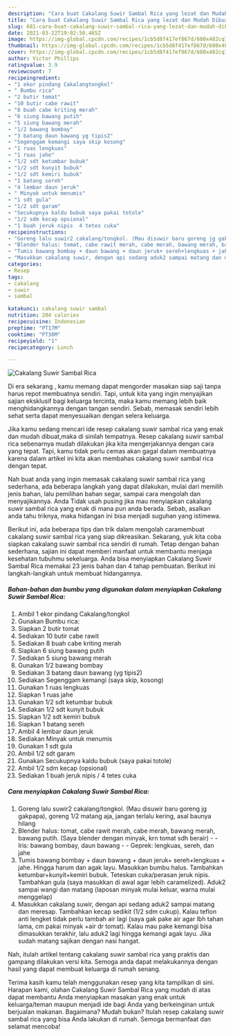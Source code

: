 ```yaml
---
description: "Cara buat Cakalang Suwir Sambal Rica yang lezat dan Mudah Dibuat"
title: "Cara buat Cakalang Suwir Sambal Rica yang lezat dan Mudah Dibuat"
slug: 681-cara-buat-cakalang-suwir-sambal-rica-yang-lezat-dan-mudah-dibuat
date: 2021-03-22T19:02:50.465Z
image: https://img-global.cpcdn.com/recipes/1cb5d8f417ef867d/680x482cq70/cakalang-suwir-sambal-rica-foto-resep-utama.jpg
thumbnail: https://img-global.cpcdn.com/recipes/1cb5d8f417ef867d/680x482cq70/cakalang-suwir-sambal-rica-foto-resep-utama.jpg
cover: https://img-global.cpcdn.com/recipes/1cb5d8f417ef867d/680x482cq70/cakalang-suwir-sambal-rica-foto-resep-utama.jpg
author: Victor Phillips
ratingvalue: 3.9
reviewcount: 7
recipeingredient:
- "1 ekor pindang Cakalangtongkol"
- " Bumbu rica"
- "2 butir tomat"
- "10 butir cabe rawit"
- "8 buah cabe kriting merah"
- "6 siung bawang putih"
- "5 siung bawang merah"
- "1/2 bawang bombay"
- "3 batang daun bawang yg tipis2"
- "Segenggam kemangi saya skip kosong"
- "1 ruas lengkuas"
- "1 ruas jahe"
- "1/2 sdt ketumbar bubuk"
- "1/2 sdt kunyit bubuk"
- "1/2 sdt kemiri bubuk"
- "1 batang sereh"
- "4 lembar daun jeruk"
- " Minyak untuk menumis"
- "1 sdt gula"
- "1/2 sdt garam"
- "Secukupnya kaldu bubuk saya pakai totole"
- "1/2 sdm kecap opsional"
- "1 buah jeruk nipis  4 tetes cuka"
recipeinstructions:
- "Goreng lalu suwir2 cakalang/tongkol. (Mau disuwir baru goreng jg gakpapa), goreng 1/2 matang aja, jangan terlalu kering, asal baunya hilang"
- "Blender halus: tomat, cabe rawit merah, cabe merah, bawang merah, bawang putih. (Saya blender dengan minyak, krn tomat sdh berair)  Iris: bawang bombay, daun bawang  Geprek: lengkuas, sereh, dan jahe"
- "Tumis bawang bombay + daun bawang + daun jeruk+ sereh+lengkuas + jahe. Hingga harum dan agak layu. Masukkan bumbu halus. Tambahkan ketumbar+kunyit+kemiri bubuk. Teteskan cuka/perasan jeruk nipis. Tambahkan gula (saya masukkan di awal agar lebih caramelized). Aduk2 sampai wangi dan matang (laposan minyak mulai keluar, warna mulai menggelap)"
- "Masukkan cakalang suwir, dengan api sedang aduk2 sampai matang dan meresap. Tambahkan kecap sedikit (1/2 sdm cukup). Kalau teflon anti lengket tidak perlu tambah air lagi (saya gak pake air agar lbh tahan lama, cm pakai minyak +air dr tomat). Kalau mau pake kemangi bisa dimasukkan terakhir, lalu aduk2 lagi hingga kemangi agak layu. Jika sudah matang sajikan dengan nasi hangat."
categories:
- Resep
tags:
- cakalang
- suwir
- sambal

katakunci: cakalang suwir sambal 
nutrition: 204 calories
recipecuisine: Indonesian
preptime: "PT17M"
cooktime: "PT30M"
recipeyield: "1"
recipecategory: Lunch

---
```



![Cakalang Suwir Sambal Rica](https://img-global.cpcdn.com/recipes/1cb5d8f417ef867d/680x482cq70/cakalang-suwir-sambal-rica-foto-resep-utama.jpg)

Di era  sekarang , kamu memang dapat mengorder masakan siap saji tanpa harus repot membuatnya sendiri. Tapi, untuk kita yang ingin menyajikan sajian eksklusif bagi keluarga tercinta, maka kamu memang lebih baik menghidangkannya dengan tangan sendiri. Sebab, memasak sendiri lebih sehat serta dapat menyesuaikan dengan selera keluarga.

Jika kamu sedang mencari ide resep cakalang suwir sambal rica yang enak dan mudah dibuat,maka di sinilah tempatnya. Resep cakalang suwir sambal rica  sebenarnya mudah dilakukan jika kita mengerjakannya dengan cara yang tepat. Tapi, kamu tidak perlu cemas akan gagal dalam membuatnya 
karena dalam artikel ini kita akan membahas cakalang suwir sambal rica dengan tepat.  



Nah buat anda yang ingin memasak cakalang suwir sambal rica yang sederhana, ada beberapa langkah yang dapat dilakukan, mulai dari memilih jenis bahan, lalu pemilihan bahan segar, sampai cara mengolah dan menyajikannya. Anda Tidak usah pusing jika mau menyiapkan cakalang suwir sambal rica yang enak di mana pun anda berada. Sebab, asalkan anda  tahu triknya, maka hidangan ini bisa menjadi suguhan yang istimewa.

Berikut ini, ada beberapa tips dan trik dalam mengolah caramembuat cakalang suwir sambal rica yang siap dikreasikan. Sekarang, yuk kita coba siapkan cakalang suwir sambal rica sendiri di rumah. Tetap dengan bahan sederhana, sajian ini dapat memberi manfaat untuk membantu menjaga kesehatan tubuhmu sekeluarga. Anda bisa menyiapkan Cakalang Suwir Sambal Rica memakai 23 jenis bahan dan 4 tahap pembuatan. Berikut ini langkah-langkah untuk membuat hidangannya.

<!--inarticleads1-->

##### Bahan-bahan dan bumbu yang digunakan dalam menyiapkan Cakalang Suwir Sambal Rica:

1. Ambil 1 ekor pindang Cakalang/tongkol
1. Gunakan  Bumbu rica:
1. Siapkan 2 butir tomat
1. Sediakan 10 butir cabe rawit
1. Sediakan 8 buah cabe kriting merah
1. Siapkan 6 siung bawang putih
1. Sediakan 5 siung bawang merah
1. Gunakan 1/2 bawang bombay
1. Sediakan 3 batang daun bawang (yg tipis2)
1. Sediakan Segenggam kemangi (saya skip, kosong)
1. Gunakan 1 ruas lengkuas
1. Siapkan 1 ruas jahe
1. Gunakan 1/2 sdt ketumbar bubuk
1. Sediakan 1/2 sdt kunyit bubuk
1. Siapkan 1/2 sdt kemiri bubuk
1. Siapkan 1 batang sereh
1. Ambil 4 lembar daun jeruk
1. Sediakan  Minyak untuk menumis
1. Gunakan 1 sdt gula
1. Ambil 1/2 sdt garam
1. Gunakan Secukupnya kaldu bubuk (saya pakai totole)
1. Ambil 1/2 sdm kecap (opsional)
1. Sediakan 1 buah jeruk nipis / 4 tetes cuka




<!--inarticleads2-->

##### Cara menyiapkan Cakalang Suwir Sambal Rica:

1. Goreng lalu suwir2 cakalang/tongkol. (Mau disuwir baru goreng jg gakpapa), goreng 1/2 matang aja, jangan terlalu kering, asal baunya hilang
1. Blender halus: tomat, cabe rawit merah, cabe merah, bawang merah, bawang putih. (Saya blender dengan minyak, krn tomat sdh berair) -  - Iris: bawang bombay, daun bawang -  - Geprek: lengkuas, sereh, dan jahe
1. Tumis bawang bombay + daun bawang + daun jeruk+ sereh+lengkuas + jahe. Hingga harum dan agak layu. Masukkan bumbu halus. Tambahkan ketumbar+kunyit+kemiri bubuk. Teteskan cuka/perasan jeruk nipis. Tambahkan gula (saya masukkan di awal agar lebih caramelized). Aduk2 sampai wangi dan matang (laposan minyak mulai keluar, warna mulai menggelap)
1. Masukkan cakalang suwir, dengan api sedang aduk2 sampai matang dan meresap. Tambahkan kecap sedikit (1/2 sdm cukup). Kalau teflon anti lengket tidak perlu tambah air lagi (saya gak pake air agar lbh tahan lama, cm pakai minyak +air dr tomat). Kalau mau pake kemangi bisa dimasukkan terakhir, lalu aduk2 lagi hingga kemangi agak layu. Jika sudah matang sajikan dengan nasi hangat.




Nah, itulah artikel tentang  cakalang suwir sambal rica  yang praktis dan gampang dilakukan versi kita. Semoga anda dapat melakukannya dengan hasil yang dapat membuat keluarga di rumah senang. 

Terima kasih kamu telah menggunakan resep yang kita tampilkan di sini. Harapan kami, olahan  Cakalang Suwir Sambal Rica yang mudah di atas dapat membantu Anda menyiapkan masakan yang enak untuk keluarga/teman maupun menjadi ide bagi Anda yang berkeinginan untuk berjualan makanan. Bagaimana? Mudah bukan? Itulah resep cakalang suwir sambal rica yang bisa Anda lakukan di rumah. Semoga bermanfaat dan selamat mencoba!

